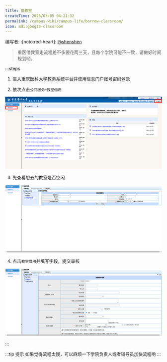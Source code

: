 ```yaml
---
title: 借教室
createTime: 2025/03/05 04:21:32
permalink: /campus-wiki/campus-life/borrow-classroom/
icon: mdi:google-classroom
---
```


编写者: :[noto:red-heart]: [@shenshen](/friends/persons/)

> 重医借教室走流程差不多要花两三天，且每个学院可能不一致，请做好时间规划哟。


:::steps
1. 进入重庆医科大学教务系统平台并使用信息门户账号密码登录

<LinkCard href="https://jiaowu.cqmu.edu.cn:8080/eams/home.action" title="重庆医科大学教务系统" icon="/avatar/cqmu.svg"></LinkCard>

2. 依次点击`公共服务`-`教室借用`

![2025-03-05_04-42-40.png](/src/2025-03-05_04-42-40.png)

3. 先查看想去的教室是否空闲

![2025-03-05_04-45-58.png](/src/2025-03-05_04-45-58.png)

4. 点击`教室借用`并填写字段，提交审核

![2025-03-05_04-49-23.png](/src/2025-03-05_04-49-23.png)

:::

:::tip 提示
如果觉得流程太慢，可以麻烦一下学院负责人或者辅导员加快流程哟
:::